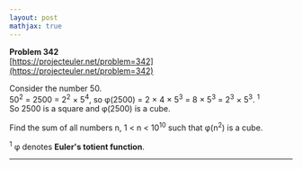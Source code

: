 ```yaml
---
layout: post
mathjax: true
---
```

**Problem 342**  
[https://projecteuler.net/problem=342](https://projecteuler.net/problem=342)

<p>
Consider the number 50.<br />
50<sup>2</sup> = 2500 = 2<sup>2</sup> × 5<sup>4</sup>, so φ(2500) = 2 × 4 × 5<sup>3</sup> = 8 × 5<sup>3</sup> = 2<sup>3</sup> × 5<sup>3</sup>. <sup>1</sup><br />
So 2500 is a square and  φ(2500) is a cube.
</p>
<p>
Find the sum of all numbers n, 1 &lt; n &lt; 10<sup>10</sup> such that φ(n<sup>2</sup>) is a cube.
</p>
<p>
<sup>1</sup> φ denotes <b>Euler's totient function</b>.
</p>



---
